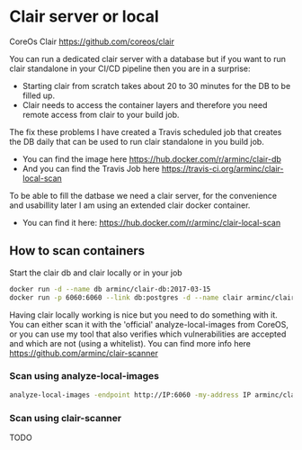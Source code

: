 # Clair server or local

CoreOs Clair https://github.com/coreos/clair

You can run a dedicated clair server with a database but if you want to run clair standalone in your CI/CD pipeline then you are in a surprise:

* Starting clair from scratch takes about 20 to 30 minutes for the DB to be filled up.
* Clair needs to access the container layers and therefore you need remote access from clair to your build job.

The fix these problems I have created a Travis scheduled job that creates the DB daily that can be used to run clair standalone in you build job.

* You can find the image here https://hub.docker.com/r/arminc/clair-db 
* And you can find the Travis Job here https://travis-ci.org/arminc/clair-local-scan

To be able to fill the datbase we need a clair server, for the convenience and usabillity later I am using an extended clair docker container.

* You can find it here: https://hub.docker.com/r/arminc/clair-local-scan

## How to scan containers

Start the clair db and clair locally or in your job

```bash
docker run -d --name db arminc/clair-db:2017-03-15
docker run -p 6060:6060 --link db:postgres -d --name clair arminc/clair-local-scan:v2.0.0-rc.0
```

Having clair locally working is nice but you need to do something with it. You can either scan it with the 'official' analyze-local-images from CoreOS, or you can use my tool that also verifies which vulnerabilities are accepted and which are not (using a whitelist). You can find more info here https://github.com/arminc/clair-scanner 

### Scan using analyze-local-images

```bash
analyze-local-images -endpoint http://IP:6060 -my-address IP arminc/clair-db:2017-03-15
```

### Scan using clair-scanner

TODO